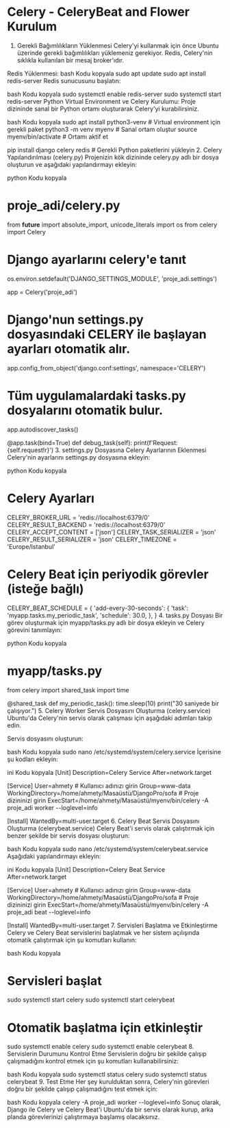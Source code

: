 
# Celery - CeleryBeat and Flower Kurulum

1. Gerekli Bağımlılıkların Yüklenmesi
Celery'yi kullanmak için önce Ubuntu üzerinde gerekli bağımlılıkları yüklemeniz gerekiyor. Redis, Celery'nin sıklıkla kullanılan bir mesaj broker'ıdır.

Redis Yüklenmesi:
bash
Kodu kopyala
sudo apt update
sudo apt install redis-server
Redis sunucusunu başlatın:

bash
Kodu kopyala
sudo systemctl enable redis-server
sudo systemctl start redis-server
Python Virtual Environment ve Celery Kurulumu:
Proje dizininde sanal bir Python ortamı oluşturarak Celery'yi kurabilirsiniz.

bash
Kodu kopyala
sudo apt install python3-venv  # Virtual environment için gerekli paket
python3 -m venv myenv  # Sanal ortam oluştur
source myenv/bin/activate  # Ortamı aktif et

pip install django celery redis  # Gerekli Python paketlerini yükleyin
2. Celery Yapılandırılması (celery.py)
Projenizin kök dizininde celery.py adlı bir dosya oluşturun ve aşağıdaki yapılandırmayı ekleyin:

python
Kodu kopyala
# proje_adi/celery.py
from __future__ import absolute_import, unicode_literals
import os
from celery import Celery

# Django ayarlarını celery'e tanıt
os.environ.setdefault('DJANGO_SETTINGS_MODULE', 'proje_adi.settings')

app = Celery('proje_adi')

# Django'nun settings.py dosyasındaki CELERY ile başlayan ayarları otomatik alır.
app.config_from_object('django.conf:settings', namespace='CELERY')

# Tüm uygulamalardaki tasks.py dosyalarını otomatik bulur.
app.autodiscover_tasks()

@app.task(bind=True)
def debug_task(self):
    print(f'Request: {self.request!r}')
3. settings.py Dosyasına Celery Ayarlarının Eklenmesi
Celery'nin ayarlarını settings.py dosyasına ekleyin:

python
Kodu kopyala
# Celery Ayarları
CELERY_BROKER_URL = 'redis://localhost:6379/0'
CELERY_RESULT_BACKEND = 'redis://localhost:6379/0'
CELERY_ACCEPT_CONTENT = ['json']
CELERY_TASK_SERIALIZER = 'json'
CELERY_RESULT_SERIALIZER = 'json'
CELERY_TIMEZONE = 'Europe/Istanbul'

# Celery Beat için periyodik görevler (isteğe bağlı)
CELERY_BEAT_SCHEDULE = {
    'add-every-30-seconds': {
        'task': 'myapp.tasks.my_periodic_task',
        'schedule': 30.0,
    },
}
4. tasks.py Dosyası
Bir görev oluşturmak için myapp/tasks.py adlı bir dosya ekleyin ve Celery görevini tanımlayın:

python
Kodu kopyala
# myapp/tasks.py
from celery import shared_task
import time

@shared_task
def my_periodic_task():
    time.sleep(10)
    print("30 saniyede bir çalışıyor.")
5. Celery Worker Servis Dosyasını Oluşturma (celery.service)
Ubuntu'da Celery'nin servis olarak çalışması için aşağıdaki adımları takip edin.

Servis dosyasını oluşturun:

bash
Kodu kopyala
sudo nano /etc/systemd/system/celery.service
İçerisine şu kodları ekleyin:

ini
Kodu kopyala
[Unit]
Description=Celery Service
After=network.target

[Service]
User=ahmety  # Kullanıcı adınızı girin
Group=www-data
WorkingDirectory=/home/ahmety/Masaüstü/DjangoPro/sofa  # Proje dizininizi girin
ExecStart=/home/ahmety/Masaüstü/myenv/bin/celery -A proje_adi worker --loglevel=info

[Install]
WantedBy=multi-user.target
6. Celery Beat Servis Dosyasını Oluşturma (celerybeat.service)
Celery Beat'i servis olarak çalıştırmak için benzer şekilde bir servis dosyası oluşturun:

bash
Kodu kopyala
sudo nano /etc/systemd/system/celerybeat.service
Aşağıdaki yapılandırmayı ekleyin:

ini
Kodu kopyala
[Unit]
Description=Celery Beat Service
After=network.target

[Service]
User=ahmety  # Kullanıcı adınızı girin
Group=www-data
WorkingDirectory=/home/ahmety/Masaüstü/DjangoPro/sofa  # Proje dizininizi girin
ExecStart=/home/ahmety/Masaüstü/myenv/bin/celery -A proje_adi beat --loglevel=info

[Install]
WantedBy=multi-user.target
7. Servisleri Başlatma ve Etkinleştirme
Celery ve Celery Beat servislerini başlatmak ve her sistem açılışında otomatik çalıştırmak için şu komutları kullanın:

bash
Kodu kopyala
# Servisleri başlat
sudo systemctl start celery
sudo systemctl start celerybeat

# Otomatik başlatma için etkinleştir
sudo systemctl enable celery
sudo systemctl enable celerybeat
8. Servislerin Durumunu Kontrol Etme
Servislerin doğru bir şekilde çalışıp çalışmadığını kontrol etmek için şu komutları kullanabilirsiniz:

bash
Kodu kopyala
sudo systemctl status celery
sudo systemctl status celerybeat
9. Test Etme
Her şey kurulduktan sonra, Celery'nin görevleri doğru bir şekilde çalışıp çalışmadığını test etmek için:

bash
Kodu kopyala
celery -A proje_adi worker --loglevel=info
Sonuç olarak, Django ile Celery ve Celery Beat'i Ubuntu'da bir servis olarak kurup, arka planda görevlerinizi çalıştırmaya başlamış olacaksınız.
